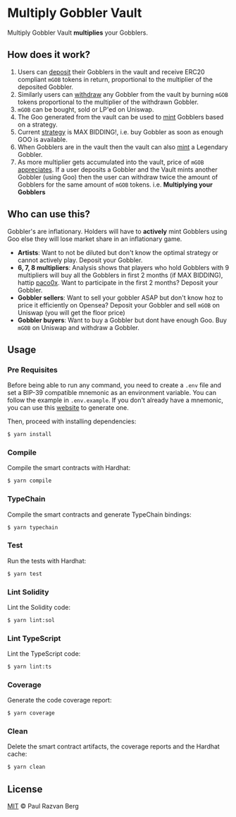 # Multiply Gobbler Vault

Multiply Gobbler Vault **multiplies** your Gobblers.

## How does it work?

1. Users can [deposit](https://github.com/ankitchiplunkar/Gobbler-Vault/blob/main/contracts/MultiplyGobblerVault.sol#L27) their Gobblers in the vault and receive ERC20 compliant `mGOB` tokens in return, proportional to the multiplier of the deposited Gobbler.
2. Similarly users can [withdraw](https://github.com/ankitchiplunkar/Gobbler-Vault/blob/main/contracts/MultiplyGobblerVault.sol#L37) any Gobbler from the vault by burning `mGOB` tokens proportional to the multiplier of the withdrawn Gobbler.
3. `mGOB` can be bought, sold or LP'ed on Uniswap.
4. The Goo generated from the vault can be used to [mint](https://github.com/ankitchiplunkar/Gobbler-Vault/blob/main/contracts/MultiplyGobblerVault.sol#L54) Gobblers based on a strategy.
5. Current [strategy](https://github.com/ankitchiplunkar/Gobbler-Vault/blob/main/contracts/MultiplyGobblerVault.sol#L48) is MAX BIDDING!, i.e. buy Gobbler as soon as enough GOO is available.
6. When Gobblers are in the vault then the vault can also [mint](https://github.com/ankitchiplunkar/Gobbler-Vault/blob/main/contracts/MultiplyGobblerVault.sol#L60) a Legendary Gobbler.
7. As more multiplier gets accumulated into the vault, price of `mGOB` [appreciates](https://github.com/ankitchiplunkar/Gobbler-Vault/blob/main/contracts/MultiplyGobblerVault.sol#L17). If a user deposits a Gobbler and the Vault mints another Gobbler (using Goo) then the user can withdraw twice the amount of Gobblers for the same amount of `mGOB` tokens. i.e. **Multiplying your Gobblers**

## Who can use this?

Gobbler's are inflationary. Holders will have to **actively** mint Gobblers using Goo else they will lose market share in an inflationary game.

- **Artists**: Want to not be diluted but don't know the optimal strategy or cannot actively play. Deposit your Gobbler.
- **6, 7, 8 multipliers**: Analysis shows that players who hold Gobblers with 9 multipliers will buy all the Gobblers in first 2 months (if MAX BIDDING), hattip [paco0x](https://twitter.com/paco0x). Want to participate in the first 2 months? Deposit your Gobbler.
- **Gobbler sellers**: Want to sell your gobbler ASAP but don't know hoz to price it efficiently on Opensea? Deposit your Gobbler and sell `mGOB` on Uniswap (you will get the floor price)
- **Gobbler buyers**: Want to buy a Gobbler but dont have enough Goo. Buy `mGOB` on Uniswap and withdraw a Gobbler.

## Usage

### Pre Requisites

Before being able to run any command, you need to create a `.env` file and set a BIP-39 compatible mnemonic as an environment variable. You can follow the example in `.env.example`. If you don't already have a mnemonic, you can use this [website](https://iancoleman.io/bip39/) to generate one.

Then, proceed with installing dependencies:

```sh
$ yarn install
```

### Compile

Compile the smart contracts with Hardhat:

```sh
$ yarn compile
```

### TypeChain

Compile the smart contracts and generate TypeChain bindings:

```sh
$ yarn typechain
```

### Test

Run the tests with Hardhat:

```sh
$ yarn test
```

### Lint Solidity

Lint the Solidity code:

```sh
$ yarn lint:sol
```

### Lint TypeScript

Lint the TypeScript code:

```sh
$ yarn lint:ts
```

### Coverage

Generate the code coverage report:

```sh
$ yarn coverage
```

### Clean

Delete the smart contract artifacts, the coverage reports and the Hardhat cache:

```sh
$ yarn clean
```

## License

[MIT](./LICENSE.md) © Paul Razvan Berg
